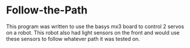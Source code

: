 # Follow-the-Path
This program was written to use the basys mx3 board to control 2 servos on a robot. This robot also had light sensors on the front and would use these sensors to follow whatever path it was tested on. 
